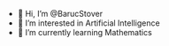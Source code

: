 - 👋 Hi, I’m @BarucStover
- 👀 I’m interested in Artificial Intelligence 
- 🌱 I’m currently learning Mathematics

<!---
BarucStover/BarucStover is a ✨ special ✨ repository because its `README.md` (this file) appears on your GitHub profile.
You can click the Preview link to take a look at your changes.
--->
